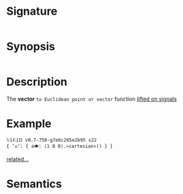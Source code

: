 # Signature
```vikid-signature
```

# Synopsis
```vikid-synopsis
```

# Description
The __vector__ `to Euclidean point or vector` function [lifted on signals](/refman/concepts/pure_functions)

# Example
```vikid-script
𝕍i𝕂i𝔻 v0.7-750-g7e6c265e2b95 s22
{ ‘⌂’: { a👁: ⟨1 0 0⟩.«cartesian»() } }
```


[related...](https://en.wikipedia.org/wiki/Projective_space)

# Semantics